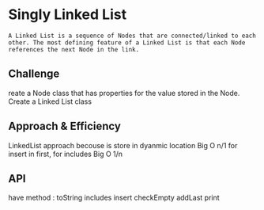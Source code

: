 # Singly Linked List
<!-- Short summary or background information -->
    A Linked List is a sequence of Nodes that are connected/linked to each other. The most defining feature of a Linked List is that each Node references the next Node in the link.

## Challenge
<!-- Description of the challenge -->
 reate a Node class that has properties for the value stored in the Node.
 Create a Linked List class
 

## Approach & Efficiency
<!-- What approach did you take? Why? What is the Big O space/time for this approach? -->
LinkedList approach  becouse is store in dyanmic location  Big O n/1 for insert in first, 
for includes Big O 1/n
## API
<!-- Description of each method publicly available to your Linked List -->
have method :
 toString 
 includes 
 insert 
 checkEmpty
 addLast
 print